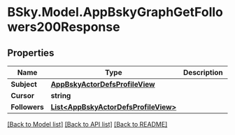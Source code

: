 # BSky.Model.AppBskyGraphGetFollowers200Response

## Properties

Name | Type | Description | Notes
------------ | ------------- | ------------- | -------------
**Subject** | [**AppBskyActorDefsProfileView**](AppBskyActorDefsProfileView.md) |  | 
**Cursor** | **string** |  | [optional] 
**Followers** | [**List&lt;AppBskyActorDefsProfileView&gt;**](AppBskyActorDefsProfileView.md) |  | 

[[Back to Model list]](../README.md#documentation-for-models) [[Back to API list]](../README.md#documentation-for-api-endpoints) [[Back to README]](../README.md)

